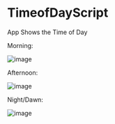 # TimeofDayScript
App Shows the Time of Day 

Morning:

![image](https://github.com/PedroSmaxY/TimeofDayScript/assets/127573080/4c1b5459-c7cb-43ad-9986-94010c36ccd9)


Afternoon:

![image](https://github.com/PedroSmaxY/TimeofDayScript/assets/127573080/13cad141-7001-4983-8e29-48b9df0783ac)



Night/Dawn:

![image](https://github.com/PedroSmaxY/TimeofDayScript/assets/127573080/9ce59288-20c1-4e17-8eea-1b95b91bbedc)
